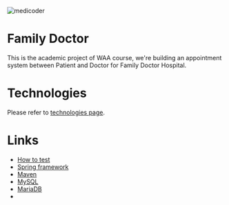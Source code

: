 ![medicoder](https://cloud.githubusercontent.com/assets/973414/9209741/bbb27df0-403d-11e5-9ab0-579a251dce77.png)

Family Doctor
==============
This is the academic project of WAA course, we're building an appointment system between Patient and Doctor for Family Doctor Hospital.



Technologies
=============

Please refer to [technologies page](technologies.md).

Links
======
- [How to test](maven.md)
- [Spring framework](//spring.io)
- [Maven](//maven.apache.org)
- [MySQL](//www.mysql.com)
- [MariaDB](//mariadb.org)
-
